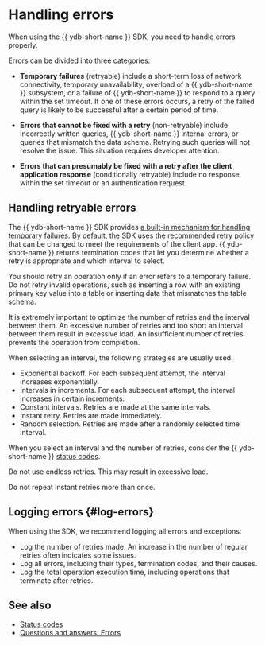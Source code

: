 # Handling errors

When using the {{ ydb-short-name }} SDK, you need to handle errors properly.

Errors can be divided into three categories:

* **Temporary failures** (retryable) include a short-term loss of network connectivity, temporary unavailability, overload of a {{ ydb-short-name }} subsystem, or a failure of {{ ydb-short-name }} to respond to a query within the set timeout. If one of these errors occurs, a retry of the failed query is likely to be successful after a certain period of time.

* **Errors that cannot be fixed with a retry** (non-retryable) include incorrectly written queries, {{ ydb-short-name }} internal errors, or queries that mismatch the data schema. Retrying such queries will not resolve the issue. This situation requires developer attention.

* **Errors that can presumably be fixed with a retry after the client application response** (conditionally retryable) include no response within the set timeout or an authentication request.

## Handling retryable errors

The {{ ydb-short-name }} SDK provides [a built-in mechanism for handling temporary failures](../../recipes/ydb-sdk/retry.md). By default, the SDK uses the recommended retry policy that can be changed to meet the requirements of the client app. {{ ydb-short-name }} returns termination codes that let you determine whether a retry is appropriate and which interval to select.

You should retry an operation only if an error refers to a temporary failure. Do not retry invalid operations, such as inserting a row with an existing primary key value into a table or inserting data that mismatches the table schema.

It is extremely important to optimize the number of retries and the interval between them. An excessive number of retries and too short an interval between them result in excessive load. An insufficient number of retries prevents the operation from completion.

When selecting an interval, the following strategies are usually used:

* Exponential backoff. For each subsequent attempt, the interval increases exponentially.
* Intervals in increments. For each subsequent attempt, the interval increases in certain increments.
* Constant intervals. Retries are made at the same intervals.
* Instant retry. Retries are made immediately.
* Random selection. Retries are made after a randomly selected time interval.

When you select an interval and the number of retries, consider the {{ ydb-short-name }} [status codes](./status-codes.md).

Do not use endless retries. This may result in excessive load.

Do not repeat instant retries more than once.

## Logging errors {#log-errors}

When using the SDK, we recommend logging all errors and exceptions:

* Log the number of retries made. An increase in the number of regular retries often indicates some issues.
* Log all errors, including their types, termination codes, and their causes.
* Log the total operation execution time, including operations that terminate after retries.

## See also

- [Status codes](./status-codes.md)
- [Questions and answers: Errors](../../faq/errors.md)

